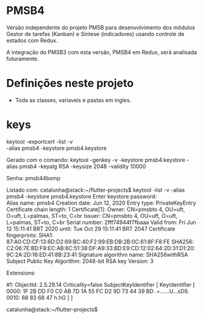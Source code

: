 # PMSB4

Versão independente do projeto PMSB para desenvolvimento dos môdulos Gestor de tarefas (Kanban) e Sintese (indicadores) usando controle de estados com Redux.

A integração do PMSB3 com esta versão, PMSB4 em Redux, será analisada futuramente.

# Definições neste projeto

* Toda as classes, variaveis e pastas em ingles. 

# keys

keytool -exportcert -list -v \
-alias pmsb4 -keystore pmsb4.keystore

Gerado com o comando:
keytool -genkey -v -keystore pmsb4.keystore -alias pmsb4 -keyalg RSA -keysize 2048 -validity 10000

Senha: pmsb44bsmp

Listado com:
catalunha@stack:~/flutter-projects$ keytool -list -v -alias pmsb4 -keystore pmsb4.keystore 
Enter keystore password:  
Alias name: pmsb4
Creation date: Jun 12, 2020
Entry type: PrivateKeyEntry
Certificate chain length: 1
Certificate[1]:
Owner: CN=pmsbto 4, OU=uft, O=uft, L=palmas, ST=to, C=br
Issuer: CN=pmsbto 4, OU=uft, O=uft, L=palmas, ST=to, C=br
Serial number: 2fff74944f7fbaaa
Valid from: Fri Jun 12 15:11:41 BRT 2020 until: Tue Oct 29 15:11:41 BRT 2047
Certificate fingerprints:
	 SHA1: 87:A0:CD:CF:13:6D:D2:69:BC:40:F2:99:EB:DB:2B:0C:61:8F:F8:FE
	 SHA256: C2:06:7E:BD:F8:EC:AB:6C:51:38:DF:A9:33:BD:E9:CD:12:02:64:2D:31:D1:20:9C:2A:2D:16:ED:41:8B:23:41
Signature algorithm name: SHA256withRSA
Subject Public Key Algorithm: 2048-bit RSA key
Version: 3

Extensions: 

#1: ObjectId: 2.5.29.14 Criticality=false
SubjectKeyIdentifier [
KeyIdentifier [
0000: 1F 2B DD F0 C0 AB 7D 1A   55 FC D2 9D 73 44 39 BD  .+......U...sD9.
0010: 68 83 68 47                                        h.hG
]
]

catalunha@stack:~/flutter-projects$ 
